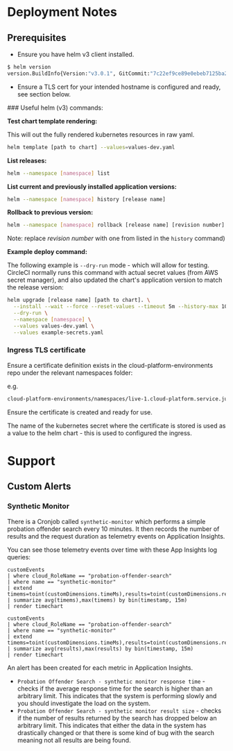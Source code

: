# Deployment Notes

## Prerequisites

- Ensure you have helm v3 client installed.

```sh
$ helm version
version.BuildInfo{Version:"v3.0.1", GitCommit:"7c22ef9ce89e0ebeb7125ba2ebf7d421f3e82ffa", GitTreeState:"clean", GoVersion:"go1.13.4"}
```

- Ensure a TLS cert for your intended hostname is configured and ready, see section below.

### Useful helm (v3) commands:

__Test chart template rendering:__

This will out the fully rendered kubernetes resources in raw yaml.

```sh
helm template [path to chart] --values=values-dev.yaml
```

__List releases:__

```sh
helm --namespace [namespace] list
```

__List current and previously installed application versions:__

```sh
helm --namespace [namespace] history [release name]
```

__Rollback to previous version:__

```sh
helm --namespace [namespace] rollback [release name] [revision number] --wait
```

Note: replace _revision number_ with one from listed in the `history` command)

__Example deploy command:__

The following example is `--dry-run` mode - which will allow for testing. CircleCI normally runs this command with actual secret values (from AWS secret manager), and also updated the chart's application version to match the release version:

```sh
helm upgrade [release name] [path to chart]. \
  --install --wait --force --reset-values --timeout 5m --history-max 10 \
  --dry-run \
  --namespace [namespace] \
  --values values-dev.yaml \
  --values example-secrets.yaml
```

### Ingress TLS certificate

Ensure a certificate definition exists in the cloud-platform-environments repo under the relevant namespaces folder:

e.g.

```sh
cloud-platform-environments/namespaces/live-1.cloud-platform.service.justice.gov.uk/[INSERT NAMESPACE NAME]/05-certificate.yaml
```

Ensure the certificate is created and ready for use.

The name of the kubernetes secret where the certificate is stored is used as a value to the helm chart - this is used to configured the ingress.

# Support

## Custom Alerts

### Synthetic Monitor

There is a Cronjob called `synthetic-monitor` which performs a simple probation offender search every 10 minutes. It then records the number of results and the request duration as telemetry events on Application Insights.

You can see those telemetry events over time with these App Insights log queries:

```kusto
customEvents
| where cloud_RoleName == "probation-offender-search"
| where name == "synthetic-monitor"
| extend timems=toint(customDimensions.timeMs),results=toint(customDimensions.results)
| summarize avg(timems),max(timems) by bin(timestamp, 15m)
| render timechart 
```

```kusto
customEvents
| where cloud_RoleName == "probation-offender-search"
| where name == "synthetic-monitor"
| extend timems=toint(customDimensions.timeMs),results=toint(customDimensions.results)
| summarize avg(results),max(results) by bin(timestamp, 15m)
| render timechart 
```

An alert has been created for each metric in Application Insights.

* `Probation Offender Search - synthetic monitor response time` - checks if the average response time for the search is higher than an arbitrary limit. This indicates that the system is performing slowly and you should investigate the load on the system.
* `Probation Offender Search - synthetic monitor result size` - checks if the number of results returned by the search has dropped below an arbitrary limit. This indicates that either the data in the system has drastically changed or that there is some kind of bug with the search meaning not all results are being found.
